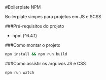 #Boilerplate NPM

Boilerplate simpes para projetos em JS e SCSS

###Pré-requisitos do projeto

-  npm (^6.4.1)

###Como montar o projeto 

```bash
npm install && npm run build
```

###Como assistir os arquivos JS e CSS

```bash
npm run watch
```
